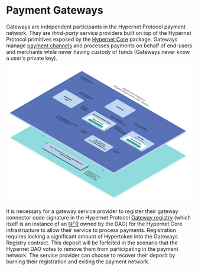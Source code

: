 # **Payment Gateways**

Gateways are independent participants in the Hypernet Protocol payment network. They are *third-party* service providers built on top of the Hypernet Protocol primitives exposed
by the [Hypernet Core](/packages/hypernet-core) package. Gateways manage [payment channels](/documentation/gitbook/definitions-and-key-terms.md#payment-channel) and processes 
payments on behalf of end-users and merchants while never having custody of funds (Gateways never know a user's private key).

![Gateways direct payments from end-users to merchants without having custody of funds.](/documentation/images/digital-payments-user-space.png)

It is necessary for a gateway service provider to register their gateway connector code signature in the Hypernet Protocol 
[Gateway registry](/packages/contracts/contracts/identity/README.md#gateways) (which itself is an instance of an 
[NFR](/documentation/gitbook/definitions-and-key-terms.md#non-fungible-registry-nfr) owned by the DAO) for the Hypernet Core infrastructure to allow their service to process payments. 
Registration requires locking a significant amount of Hypertoken into the Gateways Registry contract. This deposit will be forfeited in the scenario that the Hypernet DAO votes 
to remove them from participating in the payment network. The service provider can choose to recover their deposit by burning their registration and exiting the payment 
network.